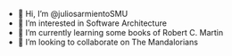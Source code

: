 - 👋 Hi, I’m @juliosarmientoSMU
- 👀 I’m interested in Software Architecture
- 🌱 I’m currently learning some books of Robert C. Martin
- 💞️ I’m looking to collaborate on The Mandalorians

<!---
juliosarmientoSMU/juliosarmientoSMU is a ✨ special ✨ repository because its `README.md` (this file) appears on your GitHub profile.
You can click the Preview link to take a look at your changes.
--->
